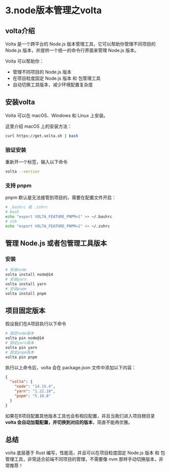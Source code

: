 # 3.node版本管理之volta

## volta介绍

Volta 是一个跨平台的 Node.js 版本管理工具，它可以帮助你管理不同项目的 Node.js 版本，并提供一个统一的命令行界面来管理 Node.js 版本。

Volta 可以帮助你：

- 管理不同项目的 Node.js 版本
- 在项目粒度固定 Node.js 版本 和 包管理工具
- 自动切换工具版本，减少环境配置复杂度


## 安装volta

Volta 可以在 macOS、Windows 和 Linux 上安装。

这里介绍 macOS 上的安装方法：

```bash
curl https://get.volta.sh | bash
```

###  验证安装
重新开一个标签，输入以下命令
```bash
volta --version
```

###  支持 pnpm

pnpm 默认是无法接管到项目的，需要在配置文件开启：

```bash
# .bashrc 或 .zshrc
# bash
echo "export VOLTA_FEATURE_PNPM=1" >> ~/.bashrc
# zsh
echo "export VOLTA_FEATURE_PNPM=1" >> ~/.zshrc
```

## 管理 Node.js 或者包管理工具版本

### 安装

```bash
# 安装node
volta install node@14
# 安装yarn
volta install yarn
# 安装pnpm
volta install pnpm
```

## 项目固定版本

假设我们在A项目执行以下命令

```bash
# 固定node版本
volta pin node@14
# 固定yarn版本
volta pin yarn
# 固定pnpm版本
volta pin pnpm
```

执行以上命令后，volta 会在 package.json 文件中添加以下内容：

```json
{
  "volta": {
    "node": "14.15.4",
    "yarn": "1.22.10",
    "pnpm": "5.18.8"
  }
}

```

如果在B项目配置其他版本工具也会有相应配置，并且当我们进入项目根目录 **volta 会自动加载配置，并切换到对应的版本**，简直不能再优雅。

## 总结

volta 底层基于 Rust 编写，性能高，并且可以在项目粒度固定 Node.js 版本 和 包管理工具，非常适合前端不同项目的管理，不需要像 nvm 那样手动切换版本，非常推荐！